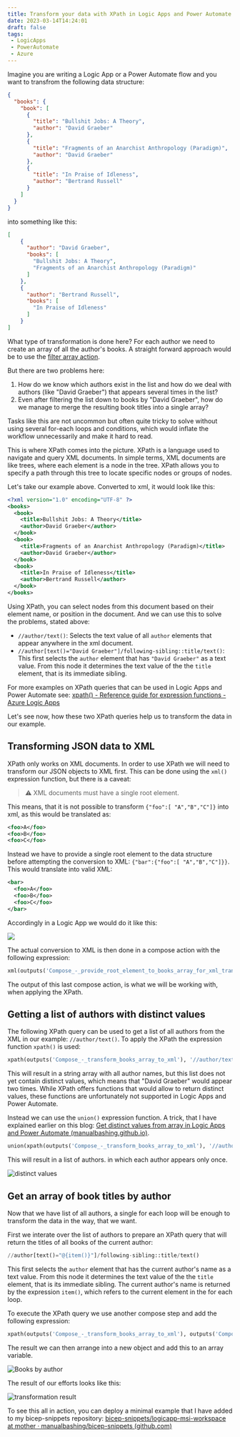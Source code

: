 ```yaml
---
title: Transform your data with XPath in Logic Apps and Power Automate
date: 2023-03-14T14:24:01
draft: false
tags:
 - LogicApps
 - PowerAutomate
 - Azure
---
```


Imagine you are writing a Logic App or a Power Automate flow and you want to transfrom the following data structure:

```json
{
  "books": {
    "book": [
      {
        "title": "Bullshit Jobs: A Theory",
        "author": "David Graeber"
      },
      {
        "title": "Fragments of an Anarchist Anthropology (Paradigm)",
        "author": "David Graeber"
      },
      {
        "title": "In Praise of Idleness",
        "author": "Bertrand Russell"
      }
    ]
  }
}
```

into something like this:

```json
[
	{
	  "author": "David Graeber",
	  "books": [
  		"Bullshit Jobs: A Theory",
  		"Fragments of an Anarchist Anthropology (Paradigm)"
	  ]
	},
	{
	  "author": "Bertrand Russell",
	  "books": [
  		"In Praise of Idleness"
	  ]
	}
]
```

What type of transformation is done here? For each author we need to create an array of all the author's books. A straight forward approach would be to use the [filter array action](https://learn.microsoft.com/en-us/azure/logic-apps/logic-apps-perform-data-operations?tabs=consumption#filter-array-action).

But there are two problems here:

1) How do we know which authors exist in the list and how do we deal with authors (like "David Graeber") that appears several times in the list?
2) Even after filtering the list down to books by "David Graeber", how do we manage to merge the resulting book titles into a single array?

Tasks like this are not uncommon but often quite tricky to solve without using several for-each loops and conditions, which would inflate the workflow unnecessarily and make it hard to read.

This is where XPath comes into the picture. XPath is a language used to navigate and query XML documents. In simple terms, XML documents are like trees, where each element is a node in the tree. XPath allows you to specify a path through this tree to locate specific nodes or groups of nodes.

Let's take our example above. Converted to xml, it would look like this:

```xml
<?xml version="1.0" encoding="UTF-8" ?>
<books>
  <book>
    <title>Bullshit Jobs: A Theory</title>
    <author>David Graeber</author>
  </book>
  <book>
    <title>Fragments of an Anarchist Anthropology (Paradigm)</title>
    <author>David Graeber</author>
  </book>
  <book>
    <title>In Praise of Idleness</title>
    <author>Bertrand Russell</author>
  </book>
</books>
```

Using XPath, you can select nodes from this document based on their element name, or position in the document. And we can use this to solve the problems, stated above:

-   `//author/text()`: Selects the text value of all `author` elements that appear anywhere in the xml document.
-   `//author[text()="David Graeber"]/following-sibling::title/text()`: This first selects the `author` element that has  `"David Graeber"` as a text value. From this node it determines the text value of the the `title` element, that is its immediate sibling.

For more examples on XPath queries that can be used in Logic Apps and Power Automate see: [xpath() - Reference guide for expression functions - Azure Logic Apps](https://learn.microsoft.com/en-us/azure/logic-apps/workflow-definition-language-functions-reference#xpath)

Let's see now, how these two XPath queries help us to transform the data in our example.

## Transforming JSON data to XML

XPath only works on XML documents. In order to use XPath we will need to transform our JSON objects to XML first. This can be done using the `xml()` expression function, but there is a caveat: 

> ⚠️ XML documents must have a single root element.

This means, that it is not possible to transform `{"foo":[ "A","B","C"]}` into xml, as this would be translated as:

```xml
<foo>A</foo>
<foo>B</foo>
<foo>C</foo>
```

Instead we have to provide a single root element to the data structure before attempting the conversion to XML: `{"bar":{"foo":[ "A","B","C"]}}`. This would translate into valid XML:

```xml
<bar>
  <foo>A</foo>
  <foo>B</foo>
  <foo>C</foo>
</bar>
```

Accordingly in a Logic App we would do it like this:

![](/static/transform-xml.png)

The actual conversion to XML is then done in a compose action with the following expression:

```python
xml(outputs('Compose_-_provide_root_element_to_books_array_for_xml_transformation'))
```

The output of this last compose action, is what we will be working with, when applying the XPath.

## Getting a list of authors with distinct values

The following XPath query can be used to get a list of all authors from the XML in our example: `//author/text()`. To apply the XPath the expression function `xpath()` is used: 

```python
xpath(outputs('Compose_-_transform_books_array_to_xml'), '//author/text()')
```

This will result in a string array with all author names, but this list does not yet contain distinct values, which means that "David Graeber" would appear two times. While XPath offers functions that would allow to return distinct values, these functions are unfortunately not supported in Logic Apps and Power Automate.

Instead we can use the `union()` expression function. A trick, that I have explained earlier on this blog: [Get distinct values from array in Logic Apps and Power Automate (manualbashing.github.io)](https://manualbashing.github.io/posts/get-distinct-values-from-array-in-logic-apps-and-power-automate/).

```python
union(xpath(outputs('Compose_-_transform_books_array_to_xml'), '//author/text()'), json('[]'))
```

This will result in a list of authors. in which each author appears only once.

![distinct values](/static/distinct-values.png)

## Get an array of book titles by author

Now that we have list of all authors, a single for each loop will be enough to transform the data in the way, that we want.

First we interate over the list of authors to prepare an XPath query that will return the titles of all books of the current author:

```python
//author[text()="@{item()}"]/following-sibling::title/text()
```

This first selects the `author` element that has the current author's name as a text value. From this node it determines the text value of the the `title` element, that is its immediate sibling. The current author's name is returned by the expression `item()`, which refers to the current element in the for each loop.

To execute the XPath query we use another compose step and add the following expression: 

```python
xpath(outputs('Compose_-_transform_books_array_to_xml'), outputs('Compose_-_XPath_expression'))
```

The result we can then arrange into a new object and add this to an array variable.

![Books by author](books-by-author.png)

The result of our efforts looks like this:

![transformation result](static/transformation-result.png)

To see this all in action, you can deploy a minimal example that I have added to my bicep-snippets repository: [bicep-snippets/logicapp-msi-workspace at mother · manualbashing/bicep-snippets (github.com)](https://github.com/manualbashing/bicep-snippets/tree/mother/logicapp-xpath)